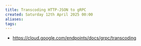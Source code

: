 ```yaml
---
title: Transcoding HTTP-JSON to gRPC
created: Saturday 12th April 2025 00:00
aliases: 
tags:
---
```

- https://cloud.google.com/endpoints/docs/grpc/transcoding